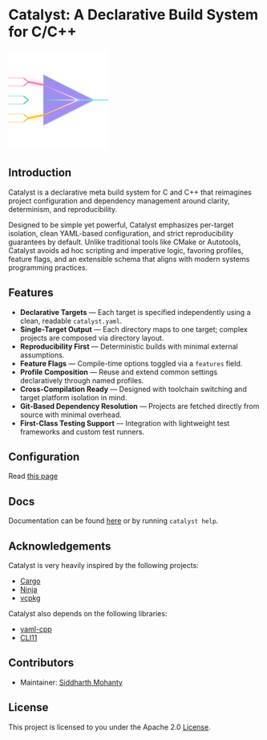 # Catalyst: A Declarative Build System for C/C++

![catalyst-logo](logo.svg)

## Introduction

Catalyst is a declarative meta build system for C and C++ that reimagines project configuration and dependency management around clarity, determinism, and reproducibility.

Designed to be simple yet powerful, Catalyst emphasizes per-target isolation, clean YAML-based configuration, and strict reproducibility guarantees by default. Unlike traditional tools like CMake or Autotools, Catalyst avoids ad hoc scripting and imperative logic, favoring profiles, feature flags, and an extensible schema that aligns with modern systems programming practices.

## Features

- **Declarative Targets** — Each target is specified independently using a clean, readable `catalyst.yaml`.
- **Single-Target Output** — Each directory maps to one target; complex projects are composed via directory layout.
- **Reproducibility First** — Deterministic builds with minimal external assumptions.
- **Feature Flags** — Compile-time options toggled via a `features` field.
- **Profile Composition** — Reuse and extend common settings declaratively through named profiles.
- **Cross-Compilation Ready** — Designed with toolchain switching and target platform isolation in mind.
- **Git-Based Dependency Resolution** — Projects are fetched directly from source with minimal overhead.
- **First-Class Testing Support** — Integration with lightweight test frameworks and custom test runners.

## Configuration

Read [this page](docs/configuration.md)

## Docs

Documentation can be found [here](docs/index.md) or by running `catalyst help`.

## Acknowledgements

Catalyst is very heavily inspired by the following projects:

- [Cargo](https://github.com/rust-lang/cargo)
- [Ninja](https://ninja-build.org/)
- [vcpkg](https://vcpkg.io/en/)

Catalyst also depends on the following libraries:

- [yaml-cpp](https://github.com/jbeder/yaml-cpp)
- [CLI11](https://github.com/CLIUtils/CLI11)

## Contributors

- Maintainer: [Siddharth Mohanty](https://www.linkedin.com/in/siddharth---mohanty)

## License

This project is licensed to you under the Apache 2.0 [License](./LICENSE.md).
